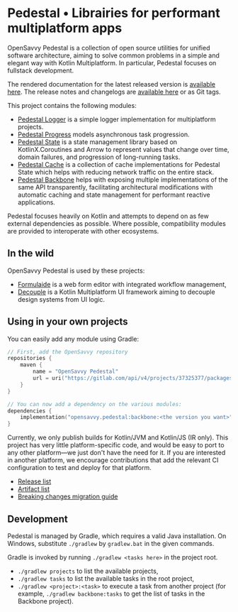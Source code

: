 # Pedestal • Librairies for performant multiplatform apps

OpenSavvy Pedestal is a collection of open source utilities for unified software architecture, aiming to solve common problems in a simple and elegant way with Kotlin Multiplatform.
In particular, Pedestal focuses on fullstack development.

The rendered documentation for the latest released version is [available here](https://opensavvy.gitlab.io/pedestal/documentation/).
The release notes and changelogs are [available here](https://gitlab.com/opensavvy/pedestal/-/releases) or as Git tags.

This project contains the following modules:

- [Pedestal Logger](logger/README.md) is a simple logger implementation for multiplatform projects.
- [Pedestal Progress](progress/README.md) models asynchronous task progression.
- [Pedestal State](state/README.md) is a state management library based on KotlinX.Coroutines and Arrow to represent
  values that change over time, domain failures, and progression of long-running tasks.
- [Pedestal Cache](cache/README.md) is a collection of cache implementations for Pedestal State which helps with reducing network traffic on the entire stack.
- [Pedestal Backbone](backbone/README.md) helps with exposing multiple implementations of the same API transparently, facilitating architectural modifications with automatic caching and state management for performant reactive applications.

Pedestal focuses heavily on Kotlin and attempts to depend on as few external dependencies as possible.
Where possible, compatibility modules are provided to interoperate with other ecosystems.

## In the wild

OpenSavvy Pedestal is used by these projects:

- [Formulaide](https://gitlab.com/opensavvy/formulaide) is a web form editor with integrated workflow management,
- [Decouple](https://gitlab.com/opensavvy/decouple) is a Kotlin Multiplatform UI framework aiming to decouple design systems from UI logic.

## Using in your own projects

You can easily add any module using Gradle:

```kotlin
// First, add the OpenSavvy repository
repositories {
	maven {
		name = "OpenSavvy Pedestal"
		url = uri("https://gitlab.com/api/v4/projects/37325377/packages/maven")
	}
}

// You can now add a dependency on the various modules:
dependencies {
    implementation("opensavvy.pedestal:backbone:<the version you want>")
}
```

Currently, we only publish builds for Kotlin/JVM and Kotlin/JS (IR only).
This project has very little platform-specific code, and would be easy to port to any other platform—we just don't have the need for it.
If you are interested in another platform, we encourage contributions that add the relevant CI configuration to test and deploy for that platform.

- [Release list](https://gitlab.com/opensavvy/pedestal/-/releases)
- [Artifact list](https://gitlab.com/opensavvy/pedestal/-/packages)
- [Breaking changes migration guide](docs/MIGRATION_GUIDE.md)

## Development

Pedestal is managed by Gradle, which requires a valid Java installation.
On Windows, substitute `./gradlew` by `gradlew.bat` in the given commands.

Gradle is invoked by running `./gradlew <tasks here>` in the project root.

- `./gradlew projects` to list the available projects,
- `./gradlew tasks` to list the available tasks in the root project,
- `./gradlew <project>:<task>` to execute a task from another project (for example, `./gradlew backbone:tasks` to get the list of tasks in the Backbone project).
